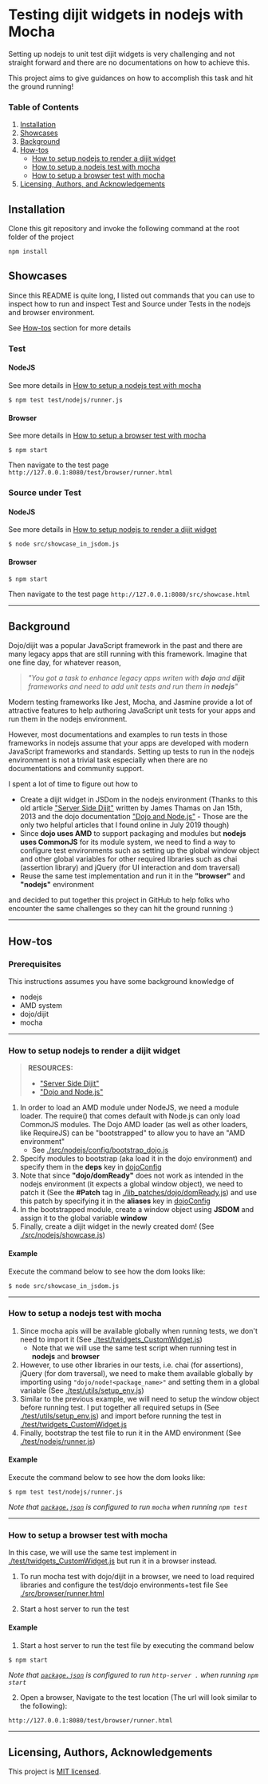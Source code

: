 # Testing dijit widgets in nodejs with Mocha

Setting up nodejs to unit test dijit widgets is very challenging and not straight forward and there are no documentations on how to achieve this. 

This project aims to give guidances on how to accomplish this task and hit the ground running!

### Table of Contents

1. [Installation](#installation)
2. [Showcases](#showcases)
3. [Background](#background)
4. [How-tos](#how-tos)
    * [How to setup nodejs to render a dijit widget](#how-to-setup-dijit-nodejs)
    * [How to setup a nodejs test with mocha](#how-to-setup-test-nodejs)
    * [How to setup a browser test with mocha](#how-to-setup-test-browser)
5. [Licensing, Authors, and Acknowledgements](#licensing)

## Installation <a name="installation"></a>

Clone this git repository and invoke the following command at the root folder of the project

```
npm install
```

## Showcases <a name="showcases"></a>

Since this README is quite long, I listed out commands that you can use to inspect how to run and inspect Test and Source under Tests in the nodejs and browser environment.

See [How-tos](#how-tos) section for more details

### Test

#### NodeJS

See more details in [How to setup a nodejs test with mocha](#how-to-setup-test-nodejs)

```
$ npm test test/nodejs/runner.js 
```

#### Browser

See more details in [How to setup a browser test with mocha](#how-to-setup-test-browser)

```
$ npm start
```
Then navigate to the test page `http://127.0.0.1:8080/test/browser/runner.html`

### Source under Test

#### NodeJS

See more details in [How to setup nodejs to render a dijit widget](#how-to-setup-dijit-nodejs)

```
$ node src/showcase_in_jsdom.js 
```

#### Browser

```
$ npm start
```
Then navigate to the test page `http://127.0.0.1:8080/src/showcase.html`

<hr />

## Background <a name="background"></a>


Dojo/dijit was a popular JavaScript framework in the past and there are many legacy apps that are still running with this framework. Imagine that one fine day, for whatever reason,

> *"You got a task to enhance legacy apps writen with **dojo** and **dijit** frameworks and need to add unit tests and run them in **nodejs**"*

Modern testing frameworks like Jest, Mocha, and Jasmine provide a lot of attractive features to help authoring JavaScript unit tests for your apps and run them in the nodejs environment. 

However, most documentations and examples to run tests in those frameworks in nodejs assume that your apps are developed with modern JavaScript frameworks and standards. Setting up tests to run in the nodejs environment is not a trivial task especially when there are no documentations and community support.

I spent a lot of time to figure out how to 
* Create a dijit widget in JSDom in the nodejs environment (Thanks to this old article ["Server Side Dijit"](http://jamesthom.as/blog/2013/01/15/server-side-dijit/) written by James Thamas on Jan 15th, 2013 and the dojo documentation ["Dojo and Node.js"](https://dojotoolkit.org/documentation/tutorials/1.10/node/) - Those are the only two helpful articles that I found online in July 2019 though)
* Since **dojo uses AMD** to support packaging and modules but **nodejs uses CommonJS** for its module system, we need to find a way to configure test environments such as setting up the global window object and other global variables for other required libraries such as chai (assertion library) and jQuery (for UI interaction and dom traversal)
* Reuse the same test implementation and run it in the **"browser"** and **"nodejs"** environment

and decided to put together this project in GitHub to help folks who encounter the same challenges so they can hit the ground running :)

<hr />

## How-tos <a name="how-tos"></a>

### Prerequisites
This instructions assumes you have some background knowledge of
* nodejs
* AMD system
* dojo/dijit
* mocha

<hr />

### How to setup nodejs to render a dijit widget<a name="how-to-setup-dijit-nodejs"></a>

> **RESOURCES:**
> * ["Server Side Dijit"](http://jamesthom.as/blog/2013/01/15/server-side-dijit/)
> * ["Dojo and Node.js"](https://dojotoolkit.org/documentation/tutorials/1.10/node/)

1. In order to load an AMD module under NodeJS, we need a module loader. The require() that comes default with Node.js can only load CommonJS modules. The Dojo AMD loader (as well as other loaders, like RequireJS) can be "bootstrapped" to allow you to have an "AMD environment"
    * See [./src/nodejs/config/bootstrap_dojo.js](./src/nodejs/config/bootstrap_dojo.js)
2. Specify modules to bootstrap (aka load it in the dojo environment) and specify them in the **deps** key in [dojoConfig](./src/nodejs/config/bootstrap_dojo.js)
3. Note that since **"dojo/domReady"** does not work as intended in the nodejs environment (it expects a global window object), we need to patch it (See the **#Patch** tag in [./lib_patches/dojo/domReady.js](./lib_patches/dojo/domReady.js)) and use this patch by specifying it in the **aliases** key in [dojoConfig](./src/nodejs/config/bootstrap_dojo.js)
4. In the bootstrapped module, create a window object using **JSDOM** and assign it to the global variable **window**
5. Finally, create a dijit widget in the newly created dom! (See [./src/nodejs/showcase.js](./src/nodejs/showcase.js))

#### Example
Execute the command below to see how the dom looks like:

```
$ node src/showcase_in_jsdom.js 
```

<hr />

### How to setup a nodejs test with mocha<a name="how-to-setup-test-nodejs"></a>

1. Since mocha apis will be available globally when running tests, we don't need to import it (See [./test/twidgets_CustomWidget.js](./test/twidgets_CustomWidget.js))
    * Note that we will use the same test script when running test in **nodejs** and **browser**
2. However, to use other libraries in our tests, i.e. chai (for assertions), jQuery (for dom traversal), we need to make them available globally by importing using `"dojo/node!<package_name>"` and setting them in a global variable (See [./test/utils/setup_env.js](./test/utils/setup_env.js))
3. Similar to the previous example, we will need to setup the window object before running test. I put together all required setups in (See [./test/utils/setup_env.js](./test/utils/setup_env.js)) and import before running the test in [./test/twidgets_CustomWidget.js](./test/twidgets_CustomWidget.js)
3. Finally, bootstrap the test file to run it in the AMD environment (See [./test/nodejs/runner.js](./test/nodejs/runner.js))

#### Example
Execute the command below to see how the dom looks like:

```
$ npm test test/nodejs/runner.js 
```

*Note that [`package.json`](./package.json) is configured to run `mocha` when running `npm test`*


<hr />

### How to setup a browser test with mocha<a name="how-to-setup-test-browser"></a>

In this case, we will use the same test implement in [./test/twidgets_CustomWidget.js](./test/twidgets_CustomWidget.js) but run it in a browser instead.

1. To run mocha test with dojo/dijit in a browser, we need to load required libraries and configure the test/dojo environments+test file See [./src/browser/runner.html](./src/browser/runner.html)

2. Start a host server to run the test

#### Example

1. Start a host server to run the test file by executing the command below
```
$ npm start
```

*Note that [`package.json`](./package.json) is configured to run `http-server .` when running `npm start`*

2. Open a browser, Navigate to the test location (The url will look similar to the following):

```
http://127.0.0.1:8080/test/browser/runner.html
```
<hr />

## Licensing, Authors, Acknowledgements<a name="licensing"></a>

This project is [MIT licensed](./LICENSE).